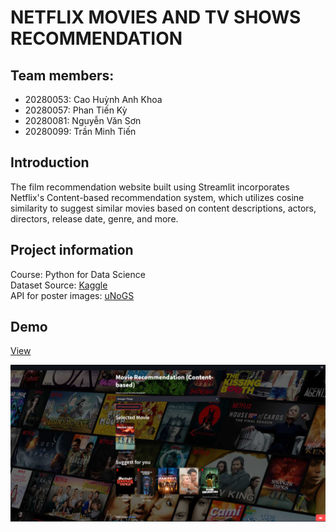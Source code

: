 # NETFLIX MOVIES AND TV SHOWS RECOMMENDATION


## Team members:

+ 20280053: Cao Huỳnh Anh Khoa
+ 20280057: Phan Tiến Kỳ
+ 20280081: Nguyễn Văn Sơn
+ 20280099: Trần Minh Tiến

## Introduction

The film recommendation website built using Streamlit incorporates Netflix's Content-based recommendation system, which utilizes cosine similarity to suggest similar movies based on content descriptions, actors, directors, release date, genre, and more.

## Project information
Course: Python for Data Science <br />
Dataset Source: [Kaggle](https://www.kaggle.com/datasets/victorsoeiro/netflix-tv-shows-and-movies) <br />
API for poster images:  [uNoGS](https://unogs.com/) <br />

## Demo
[View](https://tientran08263-netflix-recommendation-deploy-app-n17dck.streamlit.app//) <br />

![Demo](https://raw.githubusercontent.com/tientran0826/Netflix-movie-and-TV-show-recommendation/main/imgs/demo.png)
